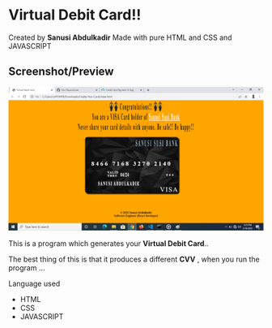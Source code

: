 # Virtual Debit Card!!

Created by **Sanusi Abdulkadir**  Made with pure HTML and CSS and JAVASCRIPT

## Screenshot/Preview
 ![Virtual Debit Card Preview](https://github.com/sanusisusi/Virtual-Debit-Card-App/blob/main/Virtual%20Debit%20Card%20Preview.png)

This is a program which generates your **Virtual Debit Card**..
 
The best thing of this is that it produces a different **CVV** , when you run the program ...


Language used
* HTML
* CSS 
* JAVASCRIPT
